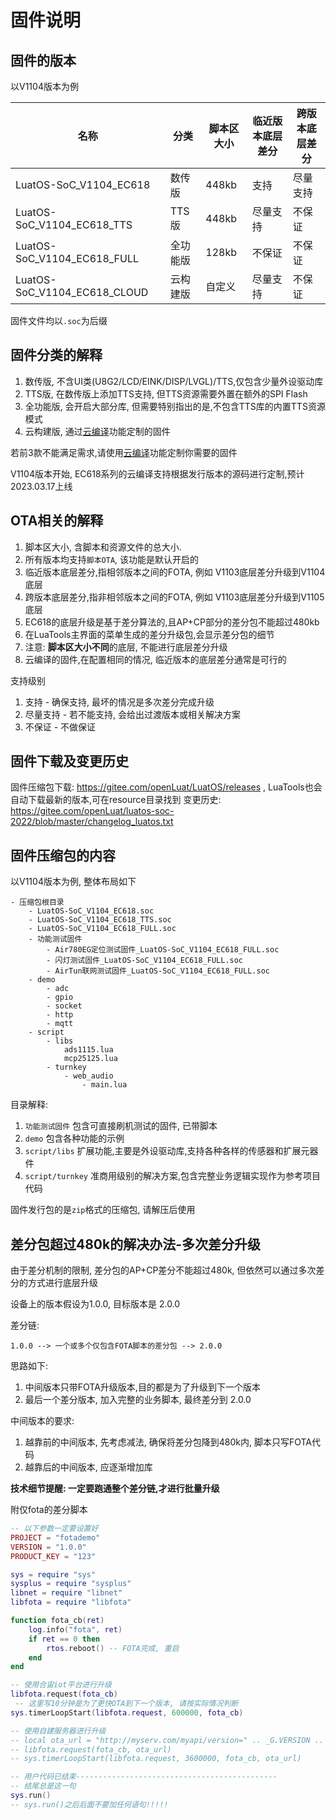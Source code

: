 # 固件说明

## 固件的版本

以V1104版本为例

|名称                        |分类    |脚本区大小|临近版本底层差分|跨版本底层差分|
|----------------------------|--------|---------|--------------|--------------|
|LuatOS-SoC_V1104_EC618      |数传版  |448kb    |支持           |尽量支持      |
|LuatOS-SoC_V1104_EC618_TTS  |TTS版   |448kb    |尽量支持       |不保证        |
|LuatOS-SoC_V1104_EC618_FULL |全功能版|128kb    |不保证         |不保证        |
|LuatOS-SoC_V1104_EC618_CLOUD|云构建版|自定义    |尽量支持       |不保证        |

固件文件均以`.soc`为后缀

## 固件分类的解释

1. 数传版, 不含UI类(U8G2/LCD/EINK/DISP/LVGL)/TTS,仅包含少量外设驱动库
2. TTS版, 在数传版上添加TTS支持, 但TTS资源需要外置在额外的SPI Flash
3. 全功能版, 会开启大部分库, 但需要特别指出的是,不包含TTS库的内置TTS资源模式
4. 云构建版, 通过[云编译](../../develop/compile/Cloud_compilation.md)功能定制的固件

若前3款不能满足需求,请使用[云编译](../../develop/compile/Cloud_compilation.md)功能定制你需要的固件

V1104版本开始, EC618系列的云编译支持根据发行版本的源码进行定制,预计2023.03.17上线

## OTA相关的解释

1. 脚本区大小, 含脚本和资源文件的总大小.
2. 所有版本均支持`脚本OTA`, 该功能是默认开启的
3. 临近版本底层差分,指相邻版本之间的FOTA, 例如 V1103底层差分升级到V1104底层
4. 跨版本底层差分,指非相邻版本之间的FOTA, 例如 V1103底层差分升级到V1105底层
5. EC618的底层升级是基于差分算法的,且AP+CP部分的差分包不能超过480kb
6. 在LuaTools主界面的菜单生成的差分升级包,会显示差分包的细节
7. 注意: **脚本区大小不同**的底层, 不能进行底层差分升级
8. 云编译的固件,在配置相同的情况, 临近版本的底层差分通常是可行的

支持级别
1. 支持     - 确保支持, 最坏的情况是多次差分完成升级
2. 尽量支持 - 若不能支持, 会给出过渡版本或相关解决方案
3. 不保证   - 不做保证


## 固件下载及变更历史

固件压缩包下载: https://gitee.com/openLuat/LuatOS/releases , LuaTools也会自动下载最新的版本,可在resource目录找到
变更历史: https://gitee.com/openLuat/luatos-soc-2022/blob/master/changelog_luatos.txt

## 固件压缩包的内容

以V1104版本为例, 整体布局如下

```
- 压缩包根目录
    - LuatOS-SoC_V1104_EC618.soc
    - LuatOS-SoC_V1104_EC618_TTS.soc
    - LuatOS-SoC_V1104_EC618_FULL.soc
    - 功能测试固件
        - Air780EG定位测试固件_LuatOS-SoC_V1104_EC618_FULL.soc
        - 闪灯测试固件_LuatOS-SoC_V1104_EC618_FULL.soc
        - AirTun联网测试固件_LuatOS-SoC_V1104_EC618_FULL.soc
    - demo
        - adc
        - gpio
        - socket
        - http
        - mqtt
    - script
        - libs
            ads1115.lua
            mcp25125.lua
        - turnkey
            - web_audio
                - main.lua
```

目录解释:
1. `功能测试固件` 包含可直接刷机测试的固件, 已带脚本
2. `demo` 包含各种功能的示例
3. `script/libs` 扩展功能,主要是外设驱动库,支持各种各样的传感器和扩展元器件
4. `script/turnkey` 准商用级别的解决方案,包含完整业务逻辑实现作为参考项目代码

固件发行包的是`zip`格式的压缩包, 请解压后使用

## 差分包超过480k的解决办法-多次差分升级

由于差分机制的限制, 差分包的AP+CP差分不能超过480k, 但依然可以通过多次差分的方式进行底层升级

设备上的版本假设为1.0.0, 目标版本是 2.0.0

差分链:
```
1.0.0 --> 一个或多个仅包含FOTA脚本的差分包 --> 2.0.0
```

思路如下:
1. 中间版本只带FOTA升级版本,目的都是为了升级到下一个版本
2. 最后一个差分版本, 加入完整的业务脚本, 最终差分到 2.0.0

中间版本的要求: 
1. 越靠前的中间版本, 先考虑减法, 确保将差分包降到480k内, 脚本只写FOTA代码
2. 越靠后的中间版本, 应逐渐增加库

**技术细节提醒: 一定要跑通整个差分链,才进行批量升级**

附仅fota的差分脚本

```lua
-- 以下参数一定要设置好
PROJECT = "fotademo"
VERSION = "1.0.0"
PRODUCT_KEY = "123"

sys = require "sys"
sysplus = require "sysplus"
libnet = require "libnet"
libfota = require "libfota"

function fota_cb(ret)
    log.info("fota", ret)
    if ret == 0 then
        rtos.reboot() -- FOTA完成, 重启
    end
end

-- 使用合宙iot平台进行升级
libfota.request(fota_cb)
 -- 这里写10分钟是为了更快OTA到下一个版本, 请按实际情况判断
sys.timerLoopStart(libfota.request, 600000, fota_cb)

-- 使用自建服务器进行升级
-- local ota_url = "http://myserv.com/myapi/version=" .. _G.VERSION .. "&imei=" .. mobile.imei()
-- libfota.request(fota_cb, ota_url)
-- sys.timerLoopStart(libfota.request, 3600000, fota_cb, ota_url)

-- 用户代码已结束---------------------------------------------
-- 结尾总是这一句
sys.run()
-- sys.run()之后后面不要加任何语句!!!!!
```

